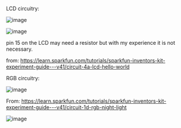 
LCD circuitry:


![image](https://user-images.githubusercontent.com/120524043/230995807-3cc91eb4-2e80-49ba-9183-5a58fe1ee0da.png)

![image](https://user-images.githubusercontent.com/120524043/230995907-dd16ad8f-0594-4d0a-aae2-2b18517b2ccb.png)

pin 15 on the LCD may need a resistor but with my experience it is not necessary.

from: https://learn.sparkfun.com/tutorials/sparkfun-inventors-kit-experiment-guide---v41/circuit-4a-lcd-hello-world


RGB circuitry:

![image](https://user-images.githubusercontent.com/120524043/231278342-cc2b0c98-e843-4fbf-84f3-33af694f54f3.png)

From: https://learn.sparkfun.com/tutorials/sparkfun-inventors-kit-experiment-guide---v41/circuit-1d-rgb-night-light

![image](https://user-images.githubusercontent.com/120524043/231278475-3cb5945b-d7df-4a3f-809f-d8b174426a2b.png)

